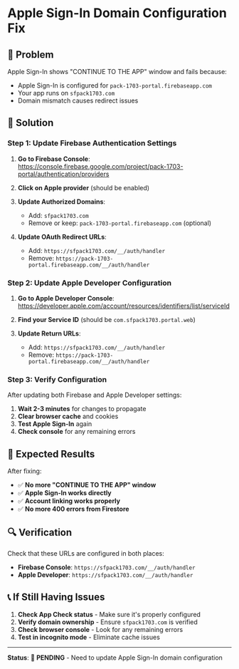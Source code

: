 # Apple Sign-In Domain Configuration Fix

## 🚨 **Problem**
Apple Sign-In shows "CONTINUE TO THE APP" window and fails because:
- Apple Sign-In is configured for `pack-1703-portal.firebaseapp.com`
- Your app runs on `sfpack1703.com`
- Domain mismatch causes redirect issues

## 🔧 **Solution**

### **Step 1: Update Firebase Authentication Settings**

1. **Go to Firebase Console**: https://console.firebase.google.com/project/pack-1703-portal/authentication/providers

2. **Click on Apple provider** (should be enabled)

3. **Update Authorized Domains**:
   - Add: `sfpack1703.com`
   - Remove or keep: `pack-1703-portal.firebaseapp.com` (optional)

4. **Update OAuth Redirect URLs**:
   - Add: `https://sfpack1703.com/__/auth/handler`
   - Remove: `https://pack-1703-portal.firebaseapp.com/__/auth/handler`

### **Step 2: Update Apple Developer Configuration**

1. **Go to Apple Developer Console**: https://developer.apple.com/account/resources/identifiers/list/serviceId

2. **Find your Service ID** (should be `com.sfpack1703.portal.web`)

3. **Update Return URLs**:
   - Add: `https://sfpack1703.com/__/auth/handler`
   - Remove: `https://pack-1703-portal.firebaseapp.com/__/auth/handler`

### **Step 3: Verify Configuration**

After updating both Firebase and Apple Developer settings:

1. **Wait 2-3 minutes** for changes to propagate
2. **Clear browser cache** and cookies
3. **Test Apple Sign-In** again
4. **Check console** for any remaining errors

## 🎯 **Expected Results**

After fixing:
- ✅ **No more "CONTINUE TO THE APP" window**
- ✅ **Apple Sign-In works directly**
- ✅ **Account linking works properly**
- ✅ **No more 400 errors from Firestore**

## 🔍 **Verification**

Check that these URLs are configured in both places:
- **Firebase Console**: `https://sfpack1703.com/__/auth/handler`
- **Apple Developer**: `https://sfpack1703.com/__/auth/handler`

## 📞 **If Still Having Issues**

1. **Check App Check status** - Make sure it's properly configured
2. **Verify domain ownership** - Ensure `sfpack1703.com` is verified
3. **Check browser console** - Look for any remaining errors
4. **Test in incognito mode** - Eliminate cache issues

---
**Status**: 🔄 **PENDING** - Need to update Apple Sign-In domain configuration
